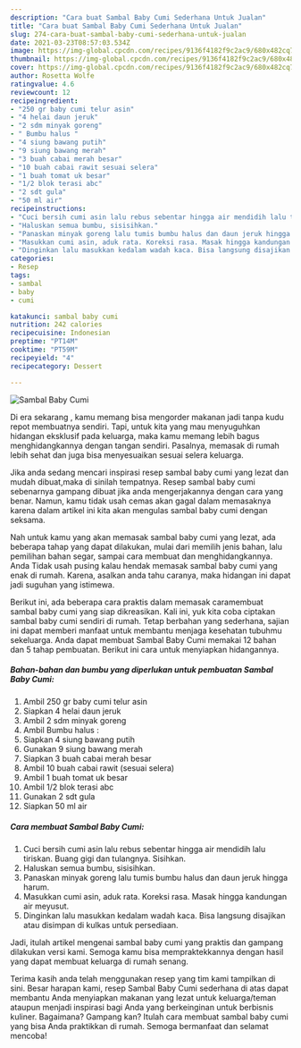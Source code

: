 ```yaml
---
description: "Cara buat Sambal Baby Cumi Sederhana Untuk Jualan"
title: "Cara buat Sambal Baby Cumi Sederhana Untuk Jualan"
slug: 274-cara-buat-sambal-baby-cumi-sederhana-untuk-jualan
date: 2021-03-23T08:57:03.534Z
image: https://img-global.cpcdn.com/recipes/9136f4182f9c2ac9/680x482cq70/sambal-baby-cumi-foto-resep-utama.jpg
thumbnail: https://img-global.cpcdn.com/recipes/9136f4182f9c2ac9/680x482cq70/sambal-baby-cumi-foto-resep-utama.jpg
cover: https://img-global.cpcdn.com/recipes/9136f4182f9c2ac9/680x482cq70/sambal-baby-cumi-foto-resep-utama.jpg
author: Rosetta Wolfe
ratingvalue: 4.6
reviewcount: 12
recipeingredient:
- "250 gr baby cumi telur asin"
- "4 helai daun jeruk"
- "2 sdm minyak goreng"
- " Bumbu halus "
- "4 siung bawang putih"
- "9 siung bawang merah"
- "3 buah cabai merah besar"
- "10 buah cabai rawit sesuai selera"
- "1 buah tomat uk besar"
- "1/2 blok terasi abc"
- "2 sdt gula"
- "50 ml air"
recipeinstructions:
- "Cuci bersih cumi asin lalu rebus sebentar hingga air mendidih lalu tiriskan. Buang gigi dan tulangnya. Sisihkan."
- "Haluskan semua bumbu, sisisihkan."
- "Panaskan minyak goreng lalu tumis bumbu halus dan daun jeruk hingga harum."
- "Masukkan cumi asin, aduk rata. Koreksi rasa. Masak hingga kandungan air meyusut."
- "Dinginkan lalu masukkan kedalam wadah kaca. Bisa langsung disajikan atau disimpan di kulkas untuk persediaan."
categories:
- Resep
tags:
- sambal
- baby
- cumi

katakunci: sambal baby cumi 
nutrition: 242 calories
recipecuisine: Indonesian
preptime: "PT14M"
cooktime: "PT59M"
recipeyield: "4"
recipecategory: Dessert

---
```



![Sambal Baby Cumi](https://img-global.cpcdn.com/recipes/9136f4182f9c2ac9/680x482cq70/sambal-baby-cumi-foto-resep-utama.jpg)

Di era  sekarang , kamu memang bisa mengorder makanan jadi tanpa kudu repot membuatnya sendiri. Tapi, untuk kita yang mau menyuguhkan hidangan eksklusif pada keluarga, maka kamu memang lebih bagus menghidangkannya dengan tangan sendiri. Pasalnya, memasak di rumah lebih sehat dan juga bisa menyesuaikan sesuai selera keluarga.

Jika anda sedang mencari inspirasi resep sambal baby cumi yang lezat dan mudah dibuat,maka di sinilah tempatnya. Resep sambal baby cumi  sebenarnya gampang dibuat jika anda mengerjakannya dengan cara yang benar. Namun, kamu tidak usah cemas akan gagal dalam memasaknya 
karena dalam artikel ini kita akan mengulas sambal baby cumi dengan seksama.  



Nah untuk kamu yang akan memasak sambal baby cumi yang lezat, ada beberapa tahap yang dapat dilakukan, mulai dari memilih jenis bahan, lalu pemilihan bahan segar, sampai cara membuat dan menghidangkannya. Anda Tidak usah pusing kalau hendak memasak sambal baby cumi yang enak di rumah. Karena, asalkan anda  tahu caranya, maka hidangan ini dapat jadi suguhan yang istimewa.

Berikut ini, ada beberapa cara praktis  dalam memasak caramembuat sambal baby cumi yang siap dikreasikan. Kali ini, yuk kita coba ciptakan sambal baby cumi sendiri di rumah. Tetap berbahan yang sederhana, sajian ini dapat memberi manfaat untuk membantu menjaga kesehatan tubuhmu sekeluarga. Anda dapat membuat Sambal Baby Cumi memakai 12 bahan dan 5 tahap pembuatan. Berikut ini cara untuk menyiapkan hidangannya.

<!--inarticleads1-->

##### Bahan-bahan dan bumbu yang diperlukan untuk pembuatan Sambal Baby Cumi:

1. Ambil 250 gr baby cumi telur asin
1. Siapkan 4 helai daun jeruk
1. Ambil 2 sdm minyak goreng
1. Ambil  Bumbu halus :
1. Siapkan 4 siung bawang putih
1. Gunakan 9 siung bawang merah
1. Siapkan 3 buah cabai merah besar
1. Ambil 10 buah cabai rawit (sesuai selera)
1. Ambil 1 buah tomat uk besar
1. Ambil 1/2 blok terasi abc
1. Gunakan 2 sdt gula
1. Siapkan 50 ml air




<!--inarticleads2-->

##### Cara membuat Sambal Baby Cumi:

1. Cuci bersih cumi asin lalu rebus sebentar hingga air mendidih lalu tiriskan. Buang gigi dan tulangnya. Sisihkan.
1. Haluskan semua bumbu, sisisihkan.
1. Panaskan minyak goreng lalu tumis bumbu halus dan daun jeruk hingga harum.
1. Masukkan cumi asin, aduk rata. Koreksi rasa. Masak hingga kandungan air meyusut.
1. Dinginkan lalu masukkan kedalam wadah kaca. Bisa langsung disajikan atau disimpan di kulkas untuk persediaan.




Jadi, itulah artikel mengenai  sambal baby cumi  yang praktis dan gampang dilakukan versi kami. Semoga kamu bisa mempraktekkannya dengan hasil yang dapat membuat keluarga di rumah senang. 

Terima kasih anda telah menggunakan resep yang tim kami tampilkan di sini. Besar harapan kami, resep  Sambal Baby Cumi sederhana di atas dapat membantu Anda menyiapkan makanan yang lezat untuk keluarga/teman ataupun menjadi inspirasi bagi Anda yang berkeinginan untuk berbisnis kuliner. Bagaimana? Gampang kan? Itulah cara membuat sambal baby cumi yang bisa Anda praktikkan di rumah. Semoga bermanfaat dan selamat mencoba!

